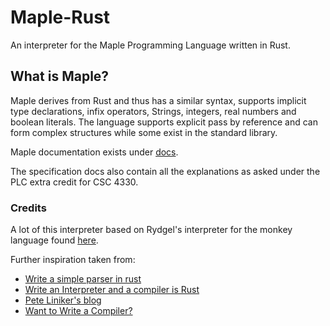 # Maple-Rust
An interpreter for the Maple Programming Language written in Rust.

## What is Maple?
Maple derives from Rust and thus has a similar syntax, supports implicit type
declarations, infix operators, Strings, integers, real numbers and boolean literals. 
The language supports explicit pass by reference and can form complex structures 
while some exist in the standard library.

Maple documentation exists under [docs](docs).

The specification docs also contain all the explanations as asked under the PLC
extra credit for CSC 4330.

### Credits
A lot of this interpreter based on Rydgel's interpreter for the monkey language found
[here](https://github.com/Rydgel/monkey-rust).

Further inspiration taken from:
* [Write a simple parser in rust](https://adriann.github.io/rust_parser.html)
* [Write an Interpreter and a compiler is Rust](https://shuheikagawa.com/blog/2019/10/06/interpreter-and-compiler-in-rust/)
* [Pete Liniker's blog](https://pliniker.github.io/)
* [Want to Write a Compiler?](https://prog21.dadgum.com/30.html)